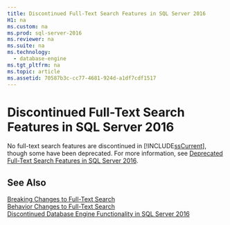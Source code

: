 ```yaml
---
title: Discontinued Full-Text Search Features in SQL Server 2016
H1: na
ms.custom: na
ms.prod: sql-server-2016
ms.reviewer: na
ms.suite: na
ms.technology: 
  - database-engine
ms.tgt_pltfrm: na
ms.topic: article
ms.assetid: 70587b3c-cc77-4681-924d-a1df7cdf1517
---
```

# Discontinued Full-Text Search Features in SQL Server 2016
  No full-text search features are discontinued in [!INCLUDE[ssCurrent](../../Topics/TopicNameContainA/includes/ssCurrent_md.md)], though some have been deprecated. For more information, see [Deprecated Full-Text Search Features in SQL Server 2016](../../Topics/TopicNameNotContainA/Deprecated-Full-Text-Search-Features-in-SQL-Server-2016.md).  
  
## See Also  
 [Breaking Changes to Full-Text Search](../../Topics/TopicNameNotContainA/Breaking-Changes-to-Full-Text-Search.md)   
 [Behavior Changes to Full-Text Search](../../Topics/TopicNameNotContainA/Behavior-Changes-to-Full-Text-Search.md)   
 [Discontinued Database Engine Functionality in SQL Server 2016](../../Topics/TopicNameNotContainA/Discontinued-Database-Engine-Functionality-in-SQL-Server-2016.md)  
  
  